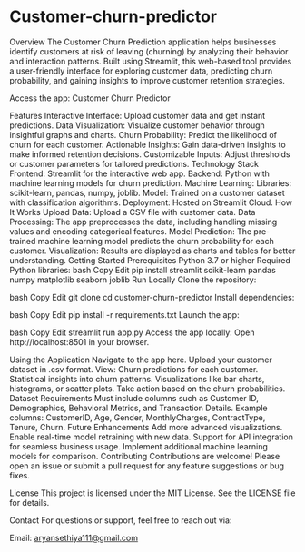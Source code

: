 # Customer-churn-predictor
Overview
The Customer Churn Prediction application helps businesses identify customers at risk of leaving (churning) by analyzing their behavior and interaction patterns. Built using Streamlit, this web-based tool provides a user-friendly interface for exploring customer data, predicting churn probability, and gaining insights to improve customer retention strategies.

Access the app: Customer Churn Predictor

Features
Interactive Interface: Upload customer data and get instant predictions.
Data Visualization: Visualize customer behavior through insightful graphs and charts.
Churn Probability: Predict the likelihood of churn for each customer.
Actionable Insights: Gain data-driven insights to make informed retention decisions.
Customizable Inputs: Adjust thresholds or customer parameters for tailored predictions.
Technology Stack
Frontend: Streamlit for the interactive web app.
Backend: Python with machine learning models for churn prediction.
Machine Learning:
Libraries: scikit-learn, pandas, numpy, joblib.
Model: Trained on a customer dataset with classification algorithms.
Deployment: Hosted on Streamlit Cloud.
How It Works
Upload Data: Upload a CSV file with customer data.
Data Processing: The app preprocesses the data, including handling missing values and encoding categorical features.
Model Prediction: The pre-trained machine learning model predicts the churn probability for each customer.
Visualization: Results are displayed as charts and tables for better understanding.
Getting Started
Prerequisites
Python 3.7 or higher
Required Python libraries:
bash
Copy
Edit
pip install streamlit scikit-learn pandas numpy matplotlib seaborn joblib
Run Locally
Clone the repository:

bash
Copy
Edit
git clone <repository-url>
cd customer-churn-predictor
Install dependencies:

bash
Copy
Edit
pip install -r requirements.txt
Launch the app:

bash
Copy
Edit
streamlit run app.py
Access the app locally: Open http://localhost:8501 in your browser.

Using the Application
Navigate to the app here.
Upload your customer dataset in .csv format.
View:
Churn predictions for each customer.
Statistical insights into churn patterns.
Visualizations like bar charts, histograms, or scatter plots.
Take action based on the churn probabilities.
Dataset Requirements
Must include columns such as Customer ID, Demographics, Behavioral Metrics, and Transaction Details.
Example columns:
CustomerID, Age, Gender, MonthlyCharges, ContractType, Tenure, Churn.
Future Enhancements
Add more advanced visualizations.
Enable real-time model retraining with new data.
Support for API integration for seamless business usage.
Implement additional machine learning models for comparison.
Contributing
Contributions are welcome! Please open an issue or submit a pull request for any feature suggestions or bug fixes.

License
This project is licensed under the MIT License. See the LICENSE file for details.

Contact
For questions or support, feel free to reach out via:

Email: aryansethiya111@gmail.com
